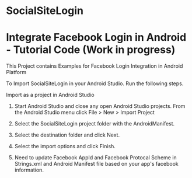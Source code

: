 # SocialSiteLogin 
# Integrate Facebook Login in Android - Tutorial Code (Work in progress)

This Project contains Examples for Facebook Login Integration in Android Platform

To Import SocialSiteLogin in your Android Studio. Run the following steps.

Import as a project in Android Studio
1. Start Android Studio and close any open Android Studio projects.
From the Android Studio menu click File > New > Import Project

2. Select the SocialSiteLogin project folder with the AndroidManifest.

3. Select the destination folder and click Next.

4. Select the import options and click Finish.

5. Need to update Facebook AppId and Facebook Protocal Scheme in Strings.xml and Android Manifest file based on your 
app's facebook information. 



